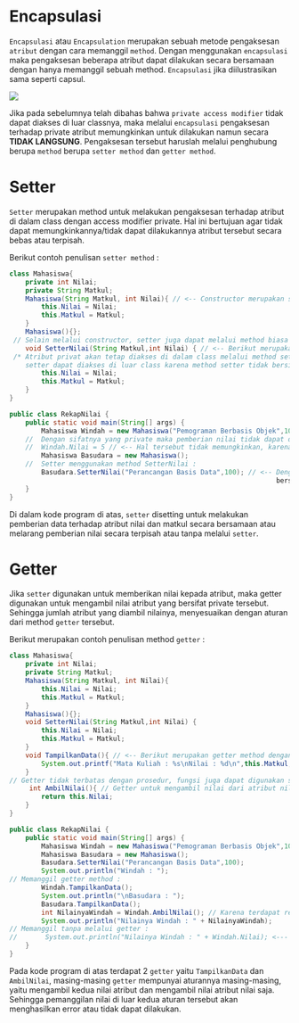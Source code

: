 # Encapsulasi
`Encapsulasi` atau `Encapsulation` merupakan sebuah metode pengaksesan `atribut` dengan cara memanggil `method`. Dengan menggunakan `encapsulasi` maka pengaksesan beberapa atribut dapat dilakukan secara bersamaan dengan hanya memanggil sebuah method. `Encapsulasi` jika diilustrasikan sama seperti capsul.

![](https://xperti.io/blogs/wp-content/uploads/2021/12/xblog-Encapsulation.png)

Jika pada sebelumnya telah dibahas bahwa `private access modifier` tidak dapat diakses di luar classnya, maka melalui `encapsulasi` pengaksesan terhadap private atribut memungkinkan untuk dilakukan namun secara **TIDAK LANGSUNG**. Pengaksesan tersebut haruslah melalui penghubung berupa `method` berupa `setter method` dan `getter method`.

# Setter
`Setter` merupakan method untuk melakukan pengaksesan terhadap atribut di dalam class dengan access modifier private. Hal ini bertujuan agar tidak dapat memungkinkannya/tidak dapat dilakukannya atribut tersebut secara bebas atau terpisah. 

Berikut contoh penulisan `setter method` : 
``````Java
class Mahasiswa{
    private int Nilai; 
    private String Matkul;     
    Mahasiswa(String Matkul, int Nilai){ // <-- Constructor merupakan setter, karena untuk melakukan akses pemberian nilai terhadap atribut haruslah melalui construcor
        this.Nilai = Nilai;
        this.Matkul = Matkul;
    }
    Mahasiswa(){};
 // Selain melalui constructor, setter juga dapat melalui method biasa :
    void SetterNilai(String Matkul,int Nilai) { // <-- Berikut merupakan method setter
 /* Atribut privat akan tetap diakses di dalam class melalui method setter dan method 
    setter dapat diakses di luar class karena method setter tidak bersifat privat */
        this.Nilai = Nilai;
        this.Matkul = Matkul;
    }
}

public class RekapNilai {
    public static void main(String[] args) {
        Mahasiswa Windah = new Mahasiswa("Pemograman Berbasis Objek",100); // <-- Pemanggilan setter method berupa constructor.
    //  Dengan sifatnya yang private maka pemberian nilai tidak dapat dilakukan secara terpisah seperti di bawah ini : 
    //  Windah.Nilai = 5 // <-- Hal tersebut tidak memungkinkan, karena atribut nilai bersifat private dan pengaksesan tidak melalui setter.
        Mahasiswa Basudara = new Mahasiswa();
    //  Setter menggunakan method SetterNilai : 
        Basudara.SetterNilai("Perancangan Basis Data",100); // <-- Dengan menggunakan setter, maka pengaksesan atribut haruslah dilakukan secara 
                                                                   bersamaan menyesuaikan dengan parameter setter yang dimiliki.
    }
}
``````
Di dalam kode program di atas, `setter` disetting untuk melakukan pemberian data terhadap atribut nilai dan matkul secara bersamaan atau melarang pemberian nilai secara terpisah atau tanpa melalui `setter`. 
# Getter
Jika `setter` digunakan untuk memberikan nilai kepada atribut, maka getter digunakan untuk mengambil nilai atribut yang bersifat private tersebut. Sehingga jumlah atribut yang diambil nilainya, menyesuaikan dengan aturan dari method `getter` tersebut.

Berikut merupakan contoh penulisan method `getter` :
``````Java
class Mahasiswa{
    private int Nilai; 
    private String Matkul;     
    Mahasiswa(String Matkul, int Nilai){
        this.Nilai = Nilai;
        this.Matkul = Matkul;
    }
    Mahasiswa(){};
    void SetterNilai(String Matkul,int Nilai) {
        this.Nilai = Nilai;
        this.Matkul = Matkul;
    }
    void TampilkanData(){ // <-- Berikut merupakan getter method dengan aturan menampilkan kedua data sekaligus
        System.out.printf("Mata Kuliah : %s\nNilai : %d\n",this.Matkul,this.Nilai);
    }
// Getter tidak terbatas dengan prosedur, fungsi juga dapat digunakan sebagai getter : 
     int AmbilNilai(){ // Getter untuk mengambil nilai dari atribut nilai saja
        return this.Nilai;
    }
}

public class RekapNilai {
    public static void main(String[] args) {
        Mahasiswa Windah = new Mahasiswa("Pemograman Berbasis Objek",100);
        Mahasiswa Basudara = new Mahasiswa();
        Basudara.SetterNilai("Perancangan Basis Data",100);
        System.out.println("Windah : ");
// Memanggil getter method : 
        Windah.TampilkanData();
        System.out.println("\nBasudara : ");
        Basudara.TampilkanData();
        int NilainyaWindah = Windah.AmbilNilai(); // Karena terdapat return value maka diperlukan container untuk menampungnya
        System.out.println("Nilainya Windah : " + NilainyaWindah);
// Memanggil tanpa melalui getter : 
//       System.out.println("Nilainya Windah : " + Windah.Nilai); <--- Akan Error karena tidak diizinkan
    }
}
`````` 
Pada kode program di atas terdapat 2 `getter` yaitu `TampilkanData` dan `AmbilNilai`, masing-masing `getter` mempunyai aturannya masing-masing, yaitu mengambil kedua nilai atribut dan mengambil nilai atribut nilai saja. Sehingga pemanggilan nilai di luar kedua aturan tersebut akan menghasilkan error atau tidak dapat dilakukan.